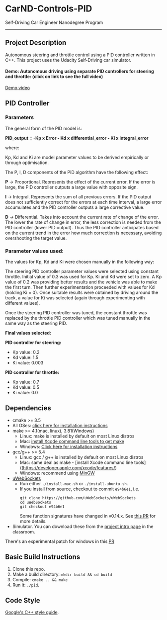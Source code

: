# CarND-Controls-PID
Self-Driving Car Engineer Nanodegree Program

---


## Project Description

Autonomous steering and throttle control using a PID controller written in C++.
This project uses the Udacity Self-Driving car simulator. 

#### Demo: Autonomous driving using separate PID controllers for steering and throttle: (click on link to see the full video)

[Demo video](https://youtu.be/YRHhxYMSgfM)


## PID Controller 

### Parameters

The general form of the PID model is:

**PID_output = -Kp x Error - Kd x differential_error - Ki x integral_error**

where:

Kp, Kd and Ki are model parameter values to be derived empirically or through optimisation.


The P, I, D components of the PID algorithm have the following effect:

**P** -> Proportional. Represents the effect of the current error. If the error is large, the PID controller outputs a large value with opposite sign. 

**I** -> Integral. Represents the sum of all previous errors. If the PID output does not sufficiently correct for the errors at each time interval, a large error accumulates and the PID controller outputs a large corrective value.

**D** -> Differential. Takes into account the current rate of change of the error. The lower the rate of change in error, the less correction is needed from the PID controller (lower PID output). Thus the PID controller anticipates based on the current trend in the error how much correction is necessary, avoiding overshooting the target value. 


### Parameter values used:
The values for Kp, Kd and Ki were chosen manually in the following way:

The steering PID controller parameter values were selected using constant throttle.
Initial value of 0.3 was used for Kp. Ki and Kd were set to zero. A Kp value of 0.2 was providing better results and the vehicle was able to make the first turn. 
Then further experimentation proceeded with values for Kd (holding Ki = 0). Once suitable results were obtained by driving around the track, a value for Ki was selected (again through experimenting with different values).

Once the steering PID controller was tuned, the constant throttle was replaced by the throttle PID controller which was tuned manually in the same way as the steering PID.

**Final values selected:** 

**PID controller for steering:**
* Kp value: 0.2
* Kd value: 1.5
* Ki value: 0.003

**PID controller for throttle:**
* Kp value: 0.7
* Kd value: 0.5
* Ki value: 0.0



## Dependencies

* cmake >= 3.5
 * All OSes: [click here for installation instructions](https://cmake.org/install/)
* make >= 4.1(mac, linux), 3.81(Windows)
  * Linux: make is installed by default on most Linux distros
  * Mac: [install Xcode command line tools to get make](https://developer.apple.com/xcode/features/)
  * Windows: [Click here for installation instructions](http://gnuwin32.sourceforge.net/packages/make.htm)
* gcc/g++ >= 5.4
  * Linux: gcc / g++ is installed by default on most Linux distros
  * Mac: same deal as make - [install Xcode command line tools]((https://developer.apple.com/xcode/features/)
  * Windows: recommend using [MinGW](http://www.mingw.org/)
* [uWebSockets](https://github.com/uWebSockets/uWebSockets)
  * Run either `./install-mac.sh` or `./install-ubuntu.sh`.
  * If you install from source, checkout to commit `e94b6e1`, i.e.
    ```
    git clone https://github.com/uWebSockets/uWebSockets 
    cd uWebSockets
    git checkout e94b6e1
    ```
    Some function signatures have changed in v0.14.x. See [this PR](https://github.com/udacity/CarND-MPC-Project/pull/3) for more details.
* Simulator. You can download these from the [project intro page](https://github.com/udacity/self-driving-car-sim/releases) in the classroom.

There's an experimental patch for windows in this [PR](https://github.com/udacity/CarND-PID-Control-Project/pull/3)

## Basic Build Instructions

1. Clone this repo.
2. Make a build directory: `mkdir build && cd build`
3. Compile: `cmake .. && make`
4. Run it: `./pid`. 



## Code Style

[Google's C++ style guide](https://google.github.io/styleguide/cppguide.html).




